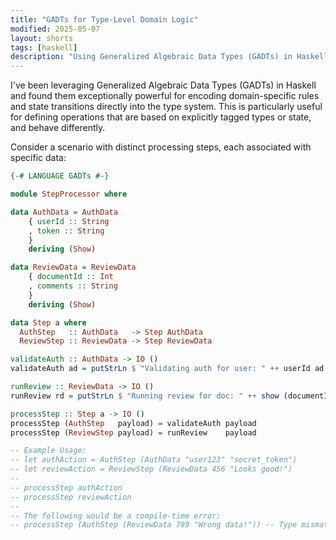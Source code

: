 ```yaml
---
title: "GADTs for Type-Level Domain Logic"
modified: 2025-05-07
layout: shorts
tags: [haskell]
description: "Using Generalized Algebraic Data Types (GADTs) in Haskell to encode domain-specific rules and state transitions."
---
```


I've been leveraging Generalized Algebraic Data Types (GADTs) in Haskell and found them exceptionally powerful for encoding domain-specific rules and state transitions directly into the type system. This is particularly useful for defining operations that are based on explicitly tagged types or state, and behave differently.

Consider a scenario with distinct processing steps, each associated with specific data:

```haskell
{-# LANGUAGE GADTs #-}

module StepProcessor where

data AuthData = AuthData 
    { userId :: String
    , token :: String 
    } 
    deriving (Show)

data ReviewData = ReviewData 
    { documentId :: Int
    , comments :: String
    }
    deriving (Show)

data Step a where
  AuthStep   :: AuthData   -> Step AuthData
  ReviewStep :: ReviewData -> Step ReviewData

validateAuth :: AuthData -> IO ()
validateAuth ad = putStrLn $ "Validating auth for user: " ++ userId ad

runReview :: ReviewData -> IO ()
runReview rd = putStrLn $ "Running review for doc: " ++ show (documentId rd) ++ " with comments: " ++ comments rd

processStep :: Step a -> IO ()
processStep (AuthStep   payload) = validateAuth payload
processStep (ReviewStep payload) = runReview    payload

-- Example Usage:
-- let authAction = AuthStep (AuthData "user123" "secret_token")
-- let reviewAction = ReviewStep (ReviewData 456 "Looks good!")
--
-- processStep authAction 
-- processStep reviewAction
--
-- The following would be a compile-time error:
-- processStep (AuthStep (ReviewData 789 "Wrong data!")) -- Type mismatch!
```
